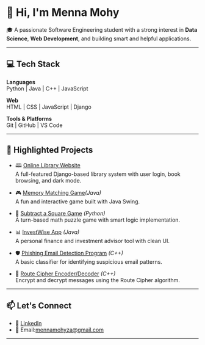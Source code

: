 # 👋 Hi, I'm Menna Mohy

🎓 A passionate Software Engineering student with a strong interest in **Data Science**, **Web Development**, and building smart and helpful applications.

---

## 💻 Tech Stack

**Languages**  
Python | Java | C++ | JavaScript  

**Web**  
HTML | CSS | JavaScript | Django  

**Tools & Platforms**  
Git | GitHub | VS Code

---

## 📌 Highlighted Projects

- 🕮 [Online Library Website](https://github.com/MennaMohy/OnlineLibraryWebsite)  
  A full-featured Django-based library system with user login, book browsing, and dark mode.

- 🎮 [Memory Matching Game](https://github.com/MennaMohy/Memory_Matching_Game)*(Java)*  
  A fun and interactive game built with Java Swing.

- 🧠 [Subtract a Square Game](https://github.com/MennaMohy/Subtract_a_square_game) *(Python)*  
  A turn-based math puzzle game with smart logic implementation.

- 📊 [InvestWise App](https://github.com/MennaMohy/InvestWise-App) *(Java)*  
  A personal finance and investment advisor tool with clean UI.

- 🛡️ [Phishing Email Detection Program](https://github.com/MennaMohy/Phishing-Email-Detection-Program) *(C++)*  
  A basic classifier for identifying suspicious email patterns.

- 🔐 [Route Cipher Encoder/Decoder](https://github.com/MennaMohy/Route_cipher) *(C++)*  
  Encrypt and decrypt messages using the Route Cipher algorithm.

---

## 📫 Let's Connect

- 💼 [LinkedIn](https://www.linkedin.com/in/YourLinkedIn/)  
- 📧  Email:mennamohyza@gmail.com
---

